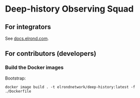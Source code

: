 # Deep-history Observing Squad

## For integrators

See [docs.elrond.com](https://docs.elrond.com/integrators/deep-history-squad).

## For contributors (developers)

### Build the Docker images

Bootstrap:

```
docker image build . -t elrondnetwork/deep-history:latest -f ./Dockerfile
```

